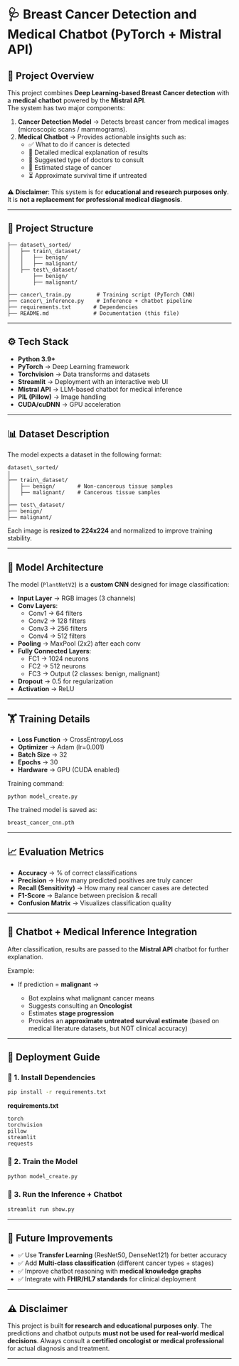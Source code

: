 


# 🩺 Breast Cancer Detection and Medical Chatbot (PyTorch +  Mistral API)

## 📌 Project Overview
This project combines **Deep Learning-based Breast Cancer detection** with a **medical chatbot** powered by the **Mistral API**.  
The system has two major components:
1. **Cancer Detection Model** → Detects breast cancer from medical images (microscopic scans / mammograms).  
2. **Medical Chatbot** → Provides actionable insights such as:
   - ✅ What to do if cancer is detected  
   - 📖 Detailed medical explanation of results  
   - 🏥 Suggested type of doctors to consult  
   - 🧬 Estimated stage of cancer  
   - ⏳ Approximate survival time if untreated  

⚠️ **Disclaimer**: This system is for **educational and research purposes only**. It is **not a replacement for professional medical diagnosis**.

---

## 📂 Project Structure

```
├── dataset\_sorted/
│   ├── train\_dataset/
│   │   ├── benign/
│   │   ├── malignant/
│   ├── test\_dataset/
│       ├── benign/
│       ├── malignant/
│
├── cancer\_train.py        # Training script (PyTorch CNN)
├── cancer\_inference.py    # Inference + chatbot pipeline
├── requirements.txt       # Dependencies
├── README.md              # Documentation (this file)
```


---

## ⚙️ Tech Stack
- **Python 3.9+**
- **PyTorch** → Deep Learning framework  
- **Torchvision** → Data transforms and datasets  
- **Streamlit** → Deployment with an interactive web UI  
- **Mistral API** → LLM-based chatbot for medical inference  
- **PIL (Pillow)** → Image handling  
- **CUDA/cuDNN** → GPU acceleration  

---

## 📊 Dataset Description
The model expects a dataset in the following format:

```
dataset\_sorted/
│
├── train\_dataset/
│   ├── benign/       # Non-cancerous tissue samples
│   ├── malignant/    # Cancerous tissue samples
│
├── test\_dataset/
├── benign/
├── malignant/
```


Each image is **resized to 224x224** and normalized to improve training stability.  

---

## 🧠 Model Architecture
The model (`PlantNetV2`) is a **custom CNN** designed for image classification:  

- **Input Layer** → RGB images (3 channels)  
- **Conv Layers**:  
  - Conv1 → 64 filters  
  - Conv2 → 128 filters  
  - Conv3 → 256 filters  
  - Conv4 → 512 filters  
- **Pooling** → MaxPool (2x2) after each conv  
- **Fully Connected Layers**:  
  - FC1 → 1024 neurons  
  - FC2 → 512 neurons  
  - FC3 → Output (2 classes: benign, malignant)  
- **Dropout** → 0.5 for regularization  
- **Activation** → ReLU  

---

## 🏋️ Training Details
- **Loss Function** → CrossEntropyLoss  
- **Optimizer** → Adam (lr=0.001)  
- **Batch Size** → 32  
- **Epochs** → 30  
- **Hardware** → GPU (CUDA enabled)  

Training command:
```
python model_create.py
````

The trained model is saved as:

```
breast_cancer_cnn.pth
```

---

## 📈 Evaluation Metrics

* **Accuracy** → % of correct classifications
* **Precision** → How many predicted positives are truly cancer
* **Recall (Sensitivity)** → How many real cancer cases are detected
* **F1-Score** → Balance between precision & recall
* **Confusion Matrix** → Visualizes classification quality

---

## 🤖 Chatbot + Medical Inference Integration

After classification, results are passed to the **Mistral API** chatbot for further explanation.

Example:

* If prediction = **malignant** →

  * Bot explains what malignant cancer means
  * Suggests consulting an **Oncologist**
  * Estimates **stage progression**
  * Provides an **approximate untreated survival estimate** (based on medical literature datasets, but NOT clinical accuracy)

---

## 🚀 Deployment Guide

### 🔹 1. Install Dependencies

```bash
pip install -r requirements.txt
```

**requirements.txt**

```
torch
torchvision
pillow
streamlit
requests
```

### 🔹 2. Train the Model

```bash
python model_create.py
```

### 🔹 3. Run the Inference + Chatbot

```bash
streamlit run show.py
```

---

## 🔮 Future Improvements

* ✅ Use **Transfer Learning** (ResNet50, DenseNet121) for better accuracy
* ✅ Add **Multi-class classification** (different cancer types + stages)
* ✅ Improve chatbot reasoning with **medical knowledge graphs**
* ✅ Integrate with **FHIR/HL7 standards** for clinical deployment

---

## ⚠️ Disclaimer

This project is built **for research and educational purposes only**.
The predictions and chatbot outputs **must not be used for real-world medical decisions**.
Always consult a **certified oncologist or medical professional** for actual diagnosis and treatment.

---


